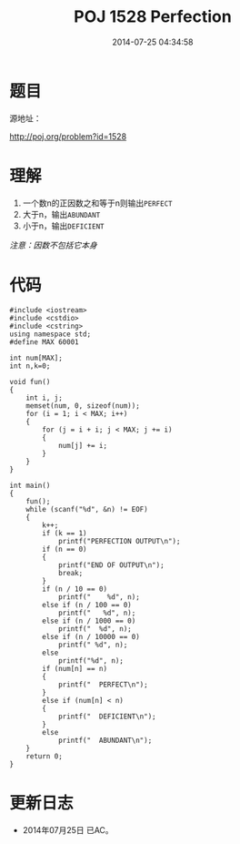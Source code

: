 ﻿---
title: POJ 1528 Perfection
date: 2014-07-25 04:34:58
tags: [ACM, POJ, C, 水题]
categories: Exercise
toc: true
---
# 题目
源地址：

http://poj.org/problem?id=1528

# 理解
1. 一个数n的正因数之和等于n则输出`PERFECT`
2. 大于n，输出`ABUNDANT`
3. 小于n，输出`DEFICIENT`

*注意：因数不包括它本身*

<!-- more -->

# 代码

```
#include <iostream>
#include <cstdio>
#include <cstring>
using namespace std;
#define MAX 60001

int num[MAX];
int n,k=0;

void fun()
{
    int i, j;
    memset(num, 0, sizeof(num));
    for (i = 1; i < MAX; i++)
    {
        for (j = i + i; j < MAX; j += i)
        {
            num[j] += i;
        }
    }
}

int main()
{
    fun();
    while (scanf("%d", &n) != EOF)
    {
        k++;
        if (k == 1)
            printf("PERFECTION OUTPUT\n");
        if (n == 0)
        {
            printf("END OF OUTPUT\n");
            break;
        }
        if (n / 10 == 0)
            printf("    %d", n);
        else if (n / 100 == 0)
            printf("   %d", n);
        else if (n / 1000 == 0)
            printf("  %d", n);
        else if (n / 10000 == 0)
            printf(" %d", n);
        else
            printf("%d", n);
        if (num[n] == n)
        {
            printf("  PERFECT\n");
        }
        else if (num[n] < n)
        {
            printf("  DEFICIENT\n");
        }
        else
            printf("  ABUNDANT\n");
    }
    return 0;
}

```

# 更新日志
- 2014年07月25日 已AC。
